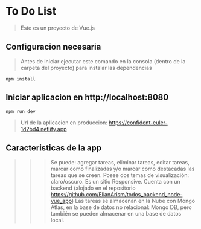 # To Do List 
> Este es un proyecto de Vue.js

## Configuracion necesaria

> Antes de iniciar ejecutar este comando en la consola (dentro de la carpeta del proyecto) para instalar las dependencias
```
npm install
```

## Iniciar aplicacion en http://localhost:8080
```
npm run dev
```

> Url de la aplicacion en produccion: https://confident-euler-1d2bd4.netlify.app

## Caracteristicas de la app 
> >> Se puede: agregar tareas, eliminar tareas, editar tareas, marcar como finalizadas y/o marcar como destacadas las tareas que se creen.
> >> Posee dos temas de visualización: claro/oscuro.
> >> Es un sitio Responsive. 
> >> Cuenta con un backend (alojado en el repositorio https://github.com/ElianArism/todos_backend_node-vue_app) 
> >> Las tareas se almacenan en la Nube con Mongo Atlas, en la base de datos no relacional: Mongo DB, pero también se pueden almacenar en una base de datos local. 
